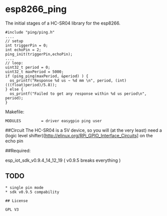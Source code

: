 # esp8266_ping
The initial stages of a HC-SR04 library for the esp8266.
```
#include "ping/ping.h"
....
// setup
int triggerPin = 0;
int echoPin = 2;
ping_init(triggerPin,echoPin);
....
// loop:
uint32_t period = 0;
uint32_t maxPeriod = 5000;
if (ping_ping(maxPeriod, &period) ) {
  os_printf("Response %d us ~ %d mm \n", period, (int)(((float)period)/5.8));
} else {
  os_printf("Failed to get any response within %d us period\n", period);
}
```

Makefile:
```
MODULES         = driver easygpio ping user
```

##Circuit
The HC-SR04 is a 5V device, so you will (at the very least) need a 
(logic level shifter)[http://elinux.org/RPi_GPIO_Interface_Circuits] on the echo pin

##Required:

esp_iot_sdk_v0.9.4_14_12_19 ( v0.9.5 breaks everything ) 


## TODO

~~~* inches~~~
* single pin mode
* sdk v0.9.5 compability

## License

GPL V3
